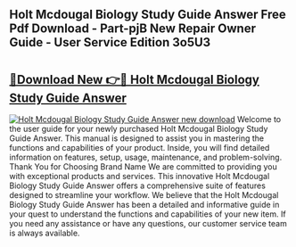 ## Holt Mcdougal Biology Study Guide Answer Free Pdf Download - Part-pjB New Repair Owner Guide - User Service Edition 3o5U3

# <h2><a href="http://bc74913.oget.top/?id=Holt+Mcdougal+Biology+Study+Guide+Answer">🔗Download New 👉🔴 Holt Mcdougal Biology Study Guide Answer</a></h2>

[![Holt Mcdougal Biology Study Guide Answer new download](https://i.imgur.com/5g1atiW.png)](http://bc74913.oget.top/?id=Holt+Mcdougal+Biology+Study+Guide+Answer)
Welcome to the user guide for your newly purchased Holt Mcdougal Biology Study Guide Answer. This manual is designed to assist you in mastering the functions and capabilities of your product. Inside, you will find detailed information on features, setup, usage, maintenance, and problem-solving. Thank You for Choosing Brand Name We are committed to providing you with exceptional products and services. This innovative Holt Mcdougal Biology Study Guide Answer offers a comprehensive suite of features designed to streamline your workflow. We believe that the Holt Mcdougal Biology Study Guide Answer has been a detailed and informative guide in your quest to understand the functions and capabilities of your new item. If you need any assistance or have any questions, our customer service team is always available.
